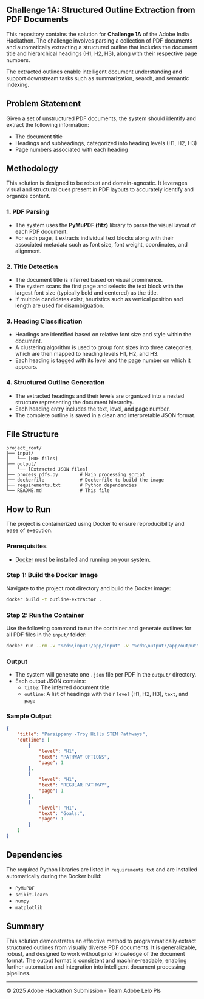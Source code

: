 ## Challenge 1A: Structured Outline Extraction from PDF Documents

This repository contains the solution for **Challenge 1A** of the Adobe India Hackathon. The challenge involves parsing a collection of PDF documents and automatically extracting a structured outline that includes the document title and hierarchical headings (H1, H2, H3), along with their respective page numbers.

The extracted outlines enable intelligent document understanding and support downstream tasks such as summarization, search, and semantic indexing.

## Problem Statement

Given a set of unstructured PDF documents, the system should identify and extract the following information:

- The document title
- Headings and subheadings, categorized into heading levels (H1, H2, H3)
- Page numbers associated with each heading

## Methodology

This solution is designed to be robust and domain-agnostic. It leverages visual and structural cues present in PDF layouts to accurately identify and organize content.

### 1. PDF Parsing

- The system uses the **PyMuPDF (fitz)** library to parse the visual layout of each PDF document.
- For each page, it extracts individual text blocks along with their associated metadata such as font size, font weight, coordinates, and alignment.

### 2. Title Detection

- The document title is inferred based on visual prominence.
- The system scans the first page and selects the text block with the largest font size (typically bold and centered) as the title.
- If multiple candidates exist, heuristics such as vertical position and length are used for disambiguation.

### 3. Heading Classification

- Headings are identified based on relative font size and style within the document.
- A clustering algorithm is used to group font sizes into three categories, which are then mapped to heading levels H1, H2, and H3.
- Each heading is tagged with its level and the page number on which it appears.

### 4. Structured Outline Generation

- The extracted headings and their levels are organized into a nested structure representing the document hierarchy.
- Each heading entry includes the text, level, and page number.
- The complete outline is saved in a clean and interpretable JSON format.

## File Structure

```text
project_root/
├── input/
│   └── [PDF files]
├── output/
│   └── [Extracted JSON files]
├── process_pdfs.py        # Main processing script
├── dockerfile             # Dockerfile to build the image
├── requirements.txt       # Python dependencies
└── README.md              # This file
```

## How to Run

The project is containerized using Docker to ensure reproducibility and ease of execution.

### Prerequisites

- [Docker](https://www.docker.com/get-started) must be installed and running on your system.

### Step 1: Build the Docker Image

Navigate to the project root directory and build the Docker image:

```bash
docker build -t outline-extractor .
```

### Step 2: Run the Container

Use the following command to run the container and generate outlines for all PDF files in the `input/` folder:

```bash
docker run --rm -v "%cd%\input:/app/input" -v "%cd%\output:/app/output" outline-extractor
```

### Output

- The system will generate one `.json` file per PDF in the `output/` directory.
- Each output JSON contains:
  - `title`: The inferred document title
  - `outline`: A list of headings with their `level` (H1, H2, H3), `text`, and `page`

### Sample Output

```json
{
    "title": "Parsippany -Troy Hills STEM Pathways",
    "outline": [
        {
            "level": "H1",
            "text": "PATHWAY OPTIONS",
            "page": 1
        },
        {
            "level": "H1",
            "text": "REGULAR PATHWAY",
            "page": 1
        },
        {
            "level": "H1",
            "text": "Goals:",
            "page": 1
        }
    ]
}
```

## Dependencies

The required Python libraries are listed in `requirements.txt` and are installed automatically during the Docker build:

- `PyMuPDF`
- `scikit-learn`
- `numpy`
- `matplotlib`

## Summary

This solution demonstrates an effective method to programmatically extract structured outlines from visually diverse PDF documents. It is generalizable, robust, and designed to work without prior knowledge of the document format. The output format is consistent and machine-readable, enabling further automation and integration into intelligent document processing pipelines.

---

© 2025 Adobe Hackathon Submission - Team Adobe Lelo Pls